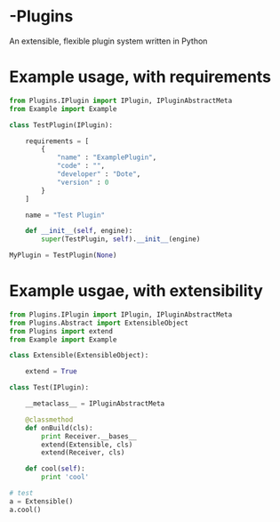 # -Plugins
An extensible, flexible plugin system written in Python


# Example usage, with requirements
```py
from Plugins.IPlugin import IPlugin, IPluginAbstractMeta
from Example import Example

class TestPlugin(IPlugin):

    requirements = [
        {
            "name" : "ExamplePlugin",
            "code" : "",
            "developer" : "Dote",
            "version" : 0
        }
    ]

    name = "Test Plugin"

    def __init__(self, engine):
        super(TestPlugin, self).__init__(engine)

MyPlugin = TestPlugin(None)
```

# Example usgae, with extensibility
```py
from Plugins.IPlugin import IPlugin, IPluginAbstractMeta
from Plugins.Abstract import ExtensibleObject
from Plugins import extend
from Example import Example

class Extensible(ExtensibleObject):

    extend = True

class Test(IPlugin):

    __metaclass__ = IPluginAbstractMeta

    @classmethod
    def onBuild(cls):
        print Receiver.__bases__
        extend(Extensible, cls)
        extend(Receiver, cls)

    def cool(self):
        print 'cool'

# test
a = Extensible()
a.cool()
```
